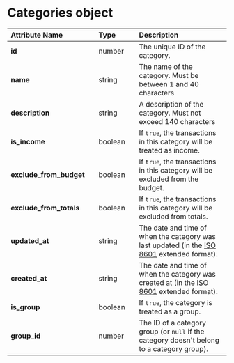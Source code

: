 # Categories object

| **Attribute Name** |  | **Type** |  | **Description** |
| :--- | :--- | :--- | :--- | :--- |
| **id** |  | number |  | The unique ID of the category. |
| **name** |  | string |  | The name of the category. Must be between 1 and 40 characters |
| **description** |  | string |  | A description of the category. Must not exceed 140 characters |
| **is\_income** |  | boolean |  | If `true`, the transactions in this category will be treated as income. |
| **exclude\_from\_budget** |  | boolean |  | If `true`, the transactions in this category will be excluded from the budget. |
| **exclude\_from\_totals** |  | boolean |  | If `true`, the transactions in this category will be excluded from totals. |
| **updated\_at** |  | string |  | The date and time of when the category was last updated (in the [ISO 8601](https://en.wikipedia.org/wiki/ISO_8601) extended format). |
| **created\_at** |  | string |  | The date and time of when the category was created at (in the [ISO 8601](https://en.wikipedia.org/wiki/ISO_8601) extended format). |
| **is\_group** |  | boolean |  | If `true`, the category is treated as a group. |
| **group\_id** |  | number |  | The ID of a category group (or `null` if the category doesn't belong to a category group). |

